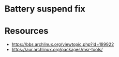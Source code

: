 # Battery suspend fix



# Resources
* https://bbs.archlinux.org/viewtopic.php?id=199922
* https://aur.archlinux.org/packages/msr-tools/
